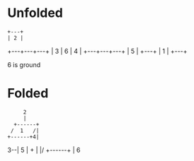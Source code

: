 # Unfolded

    +---+
    | 2 | 
+---+---+---+
| 3 | 6 | 4 | 
+---+---+---+
    | 5 |
    +---+
    | 1 |
    +---+

6 is ground

# Folded
         2
         |
      +------+
     /  1   /|
    +------+4|
 3--|  5   | +
    |      |/
    +------+
        |
        6
